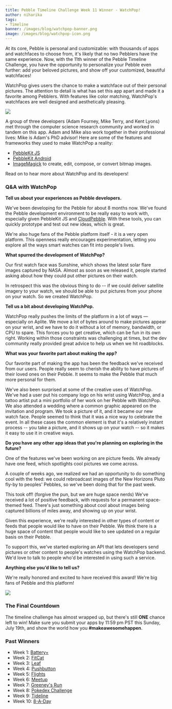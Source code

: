 ```yaml
---
title: Pebble Timeline Challenge Week 11 Winner - WatchPop! 
author: niharika
tags: 
- Timeline
banner: /images/blog/watchpop-banner.png
image: /images/blog/watchpop-icon.png
---
```


At its core, Pebble is personal and customizable: with thousands of apps
and watchfaces to choose from, it's likely that no two Pebblers have the same 
experience. Now, with the 11th winner of the Pebble Timeline Challenge, you have
the opportunity to personalize your Pebble even further: add your beloved 
pictures, and show off your customized, beautiful watchfaces!



WatchPop gives users the chance to make a watchface out of their personal 
pictures. The attention to detail is what has set this app apart and made it a 
favorite among Pebblers. With features like color matching, WatchPop's watchfaces
are well designed and aesthetically pleasing. 

![](/images/blog/watchpop-color-matching.png)

A group of three developers (Adam Fourney, Mike Terry, and Kent Lyons) met through
the computer science research community and worked in tandem on this app. 
Adam and Mike also work together in their professional lives: Mike is Adam's PhD 
advisor! Here are some of the features and frameworks they used to make WatchPop 
a reality: 

- [PebbleKit JS](/guides/communication/using-pebblekit-js/) 
- [PebbleKit Android](/guides/communication/using-pebblekit-android/)
- [ImageMagick](http://www.imagemagick.org/script/index.php) to create, edit, 
compose, or convert bitmap images. 

Read on to hear more about WatchPop and its developers! 

### Q&A with WatchPop 

**Tell us about your experiences as Pebble developers.**

We've been developing for the Pebble for about 8 months now. We've found the 
Pebble development environment to be really easy to work with, especially given 
PebbleKit JS and 
[CloudPebble]({{site.links.cloudpebble}}). With these tools, you can quickly
prototype and test out new ideas, which is great.

We're also huge fans of the Pebble platform itself - it is a very open platform. 
This openness really encourages experimentation, letting you explore all the ways 
smart watches can fit into people's lives.

**What spurred the development of WatchPop?**

Our first watch face was Sunshine, which shows the latest solar flare images 
captured by NASA. Almost as soon as we released it, people started asking about 
how they could put other pictures on their watch.

In retrospect this was the obvious thing to do -- if we could deliver satellite 
imagery to your watch, we should be able to put pictures from your phone on your 
watch. So we created WatchPop. 

**Tell us a bit about developing WatchPop.**

WatchPop really pushes the limits of the platform in a lot of ways — especially 
on Aplite. We move a lot of bytes around to make pictures appear on your wrist, 
and we have to do it without a lot of memory, bandwidth, or CPU to spare. This 
forces you to get creative, which can be fun in its own right. Working within 
those constraints was challenging at times, but the dev community really 
provided great advice to help us when we hit roadblocks.

**What was your favorite part about making the app?**

Our favorite part of making the app has been the feedback we've received from 
our users. People really seem to cherish the ability to have pictures of their 
loved ones on their Pebble. It seems to make the Pebble that much more personal 
for them.

We've also been surprised at some of the creative uses of WatchPop. We've had a 
user put his company logo on his wrist using WatchPop, and a tattoo artist put a 
mini portfolio of her work on her Pebble with WatchPop. We also attended a 
wedding where a common graphic appeared on the invitation and program. We took a 
picture of it, and it became our new watch face. People seemed to think that it 
was a nice way to celebrate the event. In all these cases the common element is 
that it's a relatively instant process -- you take a picture, and it shows up on 
your watch -- so it makes it easy to use it in creative ways.

**Do you have any other app ideas that you're planning on exploring in the future?**

One of the features we've been working on are picture feeds. We already have one 
feed, which spotlights cool pictures we come across.

A couple of weeks ago, we realized we had an opportunity to do something cool 
with the feed: we could rebroadcast images of the New Horizons Pluto fly-by to 
peoples' Pebbles, so we've been doing that for the past week.

This took off! (forgive the pun, but we are huge space nerds) We've received a 
lot of positive feedback, with requests for a permanent space-themed feed. 
There's just something about cool about images being captured billions of miles 
away, and showing up on your wrist.

Given this experience, we're really interested in other types of content or 
feeds that people would like to have on their Pebble. We think there is a huge 
space of content that people would like to see updated on a regular basis on 
their Pebble.

To support this, we've started exploring an API that lets developers send 
pictures or other content to people's watches using the WatchPop backend. We'd 
love to talk to people who'd be interested in using such a service.

**Anything else you’d like to tell us?**

We're really honored and excited to have received this award! We're big fans of 
Pebble and this platform!

![](/images/blog/watchpop-guys.png)

### The Final Countdown 

The timeline challenge has almost wrapped up, but there's still **ONE** chance 
left to win! Make sure you submit your apps by 11:59 pm PST this Sunday, July 
19th, and show the world how you **#makeawesomehappen**. 

### Past Winners 

- Week 1: [Battery+](/blog/2015/05/08/timeline-challenge-week-1/)
- Week 2: [FitCat](/blog/2015/05/17/timeline-challenge-week-two/)
- Week 3: [Leaf](/blog/2015/05/22/timeline-challenge-week-three/)
- Week 4: [Pushbutton](/blog/2015/05/29/timeline-challenge-week-four/)
- Week 5: [Flights](/blog/2015/06/05/timeline-challenge-week-five/)
- Week 6: [Meetup](/blog/2015/06/12/timeline-challenge-week-six/)
- Week 7: [Greeney's Run](/blog/2015/06/18/timeline-challenge-week-seven/)
- Week 8: [Pokedex Challenge](/blog/2015/06/25/timeline-challenge-week-eight/)
- Week 9: [Tideline](/blog/2015/07/02/timeline-challenge-week-nine/)
- Week 10: [8-A-Day](/blog/2015/07/09/timeline-challenge-week-ten/)
